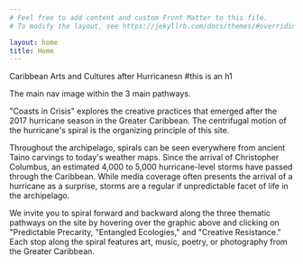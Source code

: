 ```yaml
---
# Feel free to add content and custom Front Matter to this file.
# To modify the layout, see https://jekyllrb.com/docs/themes/#overriding-theme-defaults

layout: home
title: Home
---
```


Caribbean Arts and Cultures after Hurricanesn #this is an h1

The main nav image within the 3 main pathways.


"Coasts in Crisis" explores the creative practices that emerged after the 2017 hurricane season in the Greater Caribbean. The centrifugal motion of the hurricane's spiral is the organizing principle of this site.


Throughout the archipelago, spirals can be seen everywhere from ancient Taino carvings to today's weather maps. Since the arrival of Christopher Columbus, an estimated 4,000 to 5,000 hurricane-level storms have passed through the Caribbean. While media coverage often presents the arrival of a hurricane as a surprise, storms are a regular if unpredictable facet of life in the archipelago.

We invite you to spiral forward and backward along the three thematic pathways on the site by hovering over the graphic above and clicking on "Predictable Precarity, "Entangled Ecologies," and "Creative Resistance." Each stop along the spiral features art, music, poetry, or photography from the Greater Caribbean.
